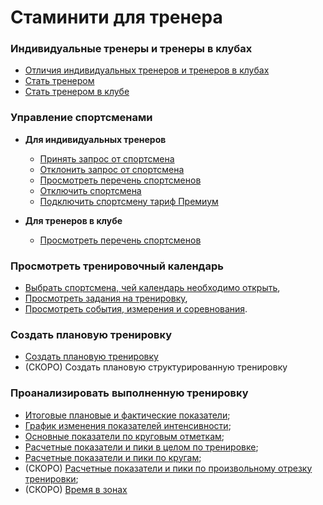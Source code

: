 # Стаминити для тренера

### Индивидуальные тренеры и тренеры в клубах

* [Отличия индивидуальных тренеров и тренеров в клубах](/coaches/coaches-and-club-coaches.md#coachtypes)
* [Стать тренером](/coaches/coaches-and-club-coaches.md#coach)
* [Стать тренером в клубе](/coaches/coaches-and-club-coaches.md#clubcoach)


### Управление спортсменами

* **Для индивидуальных тренеров**
  * [Принять запрос от спортсмена](/coaches/athlete-management.md#acceptrequest)
  * [Отклонить запрос от спортсмена](/coaches/athlete-management.md#declinerequest)
  * [Просмотреть перечень спортсменов](/coaches/athlete-management.md#athletelist)
  * [Отключить спортсмена](/coaches/athlete-management.md#removeathlete)
  * [Подключить спортсмену тариф Премиум](/coaches/athlete-management.md#addpremium)

  
* **Для тренеров в клубе**
  * [Просмотреть перечень спортсменов](/coaches/athlete-management.md#athletelist)


### Просмотреть тренировочный календарь
* [Выбрать спортсмена, чей календарь необходимо открыть](basics/calendar.md#athletecalendar),
* [Просмотреть задания на тренировку](basics/calendar.md#activities),
* [Просмотреть события, измерения и соревнования](basics/calendar.md#items).

### Создать плановую тренировку
* [Создать плановую тренировку](basics/create-plan-activity.md)
* (СКОРО) Создать плановую структурированную тренировку

### Проанализировать выполненную тренировку
 * [Итоговые плановые и фактические показатели](basics/analyse-detailed-activity.md#planfact);
 * [График изменения показателей интенсивности](basics/analyse-detailed-activity.md#measurementchart);
 * [Основные показатели по круговым отметкам](basics/analyse-detailed-activity.md#laps);
 * [Расчетные показатели и пики в целом по тренировке](basics/analyse-detailed-activity.md#metrics);
 * [Расчетные показатели и пики по кругам](basics/analyse-detailed-activity.md#lapmetrics);
 * (СКОРО) [Расчетные показатели и пики по произвольному отрезку тренировки](basics/analyse-detailed-activity.md#intervalmetrics);
 * (СКОРО) [Время в зонах](basics/analyse-detailed-activity.md#timeinzone)



